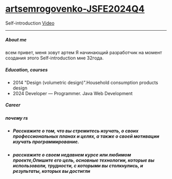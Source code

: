 # [artsemrogovenko-JSFE2024Q4](https://github.com/rolling-scopes-school/artsemrogovenko-JSFE2024Q4)

Self-introduction [Video]()
***
##### __About me__
всем привет, меня зовут артем Я начинающий разработчик на момент создания этого Self-introduction мне 32года.        
    
  ##### _Education, courses_
   -  2014 "Design (volumetric design)".Household consumption products design
   -  2024 Developer — Programmer. Java Web Development
  ##### _Сareer_
  ##### _почему rs_

* ##### __Расскажите о том, что вы стремитесь изучать, о своих профессиональных планах и целях, а также о своей мотивации изучать программирование.__


* ##### __расскажите о своем недавнем курсе или любимом проекте,Опишите его цель, основные технологии, которые вы использовали, трудности, с которыми вы столкнулись, и результаты, которых вы достигли__